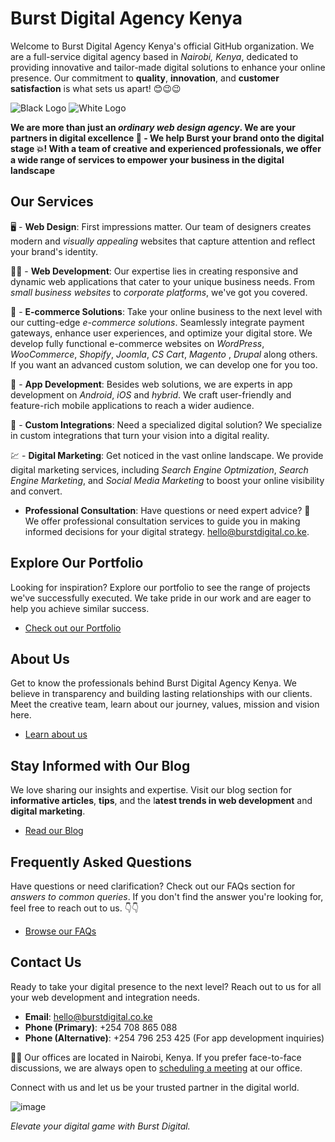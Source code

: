 # Burst Digital Agency Kenya

Welcome to Burst Digital Agency Kenya's official GitHub organization. We are a full-service digital agency based in _Nairobi, Kenya_, dedicated to providing innovative and tailor-made digital solutions to enhance your online presence. Our commitment to **quality**, **innovation**, and **customer satisfaction** is what sets us apart! 😊😉😉

<!-- Black Logo Image -->
<img class="logo-dark" src="https://github.com/Burst-Digital-Kenya/.github/assets/71133936/165b6003-b32f-4913-93ba-cebb889d0f6f" alt="Black Logo">

<!-- White Logo Image -->
<img class="logo-light" src="https://github.com/Burst-Digital-Kenya/.github/assets/71133936/e94a6af8-ddd9-43eb-a7cc-fd46ba7e8cc8" alt="White Logo">

**We are more than just an _ordinary web design agency_. We are your partners in digital excellence 🚀 - We help Burst your brand onto the digital stage 💥! With a team of creative and experienced professionals, we offer a wide range of services to empower your business in the digital landscape**


## Our Services

🖥️ - **Web Design**: First impressions matter. Our team of designers creates modern and _visually appealing_ websites that capture attention and reflect your brand's identity.

🧑‍💻 - **Web Development**: Our expertise lies in creating responsive and dynamic web applications that cater to your unique business needs. From _small business websites_ to _corporate platforms_, we've got you covered.

🛒 - **E-commerce Solutions**: Take your online business to the next level with our cutting-edge _e-commerce solutions_. Seamlessly integrate payment gateways, enhance user experiences, and optimize your digital store. We develop fully functional e-commerce websites on _WordPress_, _WooCommerce_, _Shopify_, _Joomla_, _CS Cart_, _Magento_ , _Drupal_ along others. If you want an advanced custom solution, we can develop one for you too. 

📲 - **App Development**: Besides web solutions, we are experts in app development on _Android_, _iOS_ and _hybrid_. We craft user-friendly and feature-rich mobile applications to reach a wider audience.

📝 - **Custom Integrations**: Need a specialized digital solution? We specialize in custom integrations that turn your vision into a digital reality.

💹 - **Digital Marketing**: Get noticed in the vast online landscape. We provide digital marketing services, including _Search Engine Optmization_, _Search Engine Marketing_, and _Social Media Marketing_ to boost your online visibility and convert.



- **Professional Consultation**: Have questions or need expert advice? 👋 We offer professional consultation services to guide you in making informed decisions for your digital strategy. [hello@burstdigital.co.ke](mailto:hello@burstdigital.co.ke).



## Explore Our Portfolio
Looking for inspiration? Explore our portfolio to see the range of projects we've successfully executed. We take pride in our work and are eager to help you achieve similar success.

- [Check out our Portfolio](https://burstdigital.co.ke/portfolio/)

## About Us

Get to know the professionals behind Burst Digital Agency Kenya. We believe in transparency and building lasting relationships with our clients. Meet the creative team, learn about our journey, values, mission and vision here.

- [Learn about us](https://burstdigital.co.ke/about-us/)

## Stay Informed with Our Blog
We love sharing our insights and expertise. Visit our blog section for **informative articles**, **tips**, and the l**atest trends in web development** and **digital marketing**.

- [Read our Blog](https://burstdigital.co.ke/blog/)

## Frequently Asked Questions
Have questions or need clarification? Check out our FAQs section for _answers to common queries_. If you don't find the answer you're looking for, feel free to reach out to us. 👇👇

- [Browse our FAQs](https://burstdigital.co.ke/faqs/)

## Contact Us

Ready to take your digital presence to the next level? Reach out to us for all your web development and integration needs.

- **Email**: [hello@burstdigital.co.ke](mailto:hello@burstdigital.co.ke)
- **Phone (Primary)**: +254 708 865 088
- **Phone (Alternative)**: +254 796 253 425 (For app development inquiries)

📌📌 Our offices are located in Nairobi, Kenya. If you prefer face-to-face discussions, we are always open to [scheduling a meeting](https://burstdigital.co.ke/book-a-consultation/) at our office.

Connect with us and let us be your trusted partner in the digital world. 

![image](https://github.com/Burst-Digital-Kenya/.github/assets/71133936/1b904fb4-4847-45f1-874b-e0fe82b1a5fd)

*Elevate your digital game with Burst Digital.*
